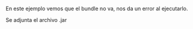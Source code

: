 En este ejemplo vemos que el bundle no va, nos da un error al
ejecutarlo.

Se adjunta el archivo .jar
